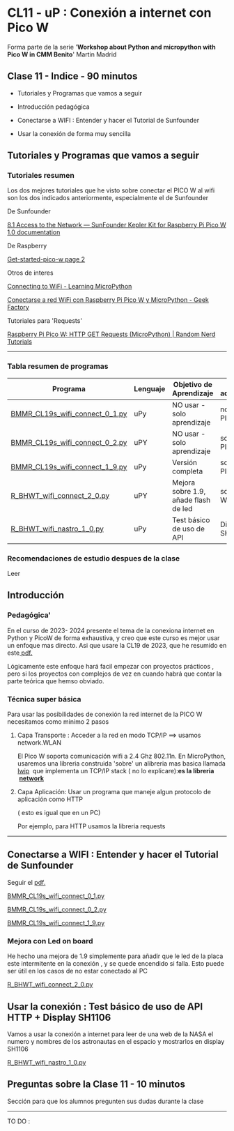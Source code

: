 # CL11 - uP : Conexión a internet con Pico W

Forma parte de la serie '**Workshop about Python and micropython with Pico W in CMM Benito**' Martin Madrid

## Clase 11 - Indice - 90 minutos

- Tutoriales y Programas que vamos a seguir

- Introducción pedagógica

- Conectarse a WIFI : Entender y hacer el Tutorial de Sunfounder

- Usar la conexión de forma muy sencilla

## Tutoriales y Programas que vamos a seguir

### Tutoriales resumen

Los dos mejores tutoriales que he visto sobre conectar el PICO W al wifi son los dos indicados anteriormente, especialmente el de Sunfounder

De Sunfounder

[8.1 Access to the Network &mdash; SunFounder Kepler Kit for Raspberry Pi Pico W 1.0 documentation](https://docs.sunfounder.com/projects/kepler-kit/en/latest/pyproject/iotproject/1.access.html)

De Raspberry 

[Get-started-pico-w page 2](https://projects.raspberrypi.org/en/projects/get-started-pico-w/2)

Otros de interes

[Connecting to WiFi - Learning MicroPython](https://dmccreary.github.io/learning-micropython/wireless/02-connecting-to-wifi/)

[Conectarse a red WiFi con Raspberry Pi Pico W y MicroPython - Geek Factory](https://www.geekfactory.mx/tutoriales-raspberry-pi-pico/conectarse-a-red-wifi-con-raspberry-pi-pico-w-y-micropython/?srsltid=AfmBOop4xwHdGHCsQWK9-woI5ANhjHY3M7i9FjoTNbjdw4Mw_8TBYFXR)

Tutoriales para 'Requests'

[Raspberry Pi Pico W: HTTP GET Requests (MicroPython) | Random Nerd Tutorials](https://randomnerdtutorials.com/raspberry-pi-pico-w-http-requests-micropython/)

----

### Tabla resumen de programas

| Programa                                                         | Lenguaje | Objetivo de Aprendizaje              | Hw adicional   |
| ---------------------------------------------------------------- | -------- | ------------------------------------ | -------------- |
| [BMMR_CL19s_wifi_connect_0_1.py](BMMR_CL19s_wifi_connect_0_1.py) | uPy      | NO usar - solo aprendizaje           | no solo PICO W |
| [BMMR_CL19s_wifi_connect_0_2.py](BMMR_CL19s_wifi_connect_0_2.py) | uPY      | NO usar - solo aprendizaje           | solo PICO W    |
| [BMMR_CL19s_wifi_connect_1_9.py](BMMR_CL19s_wifi_connect_1_9.py) | uPy      | Versión completa                     | solo PICO W    |
| [R_BHWT_wifi_connect_2_0.py](R_BHWT_wifi_connect_2_0.py)         | uPY      | Mejora sobre 1.9, añade flash de led | solo Pico W    |
| [R_BHWT_wifi_nastro_1_0.py](R_BHWT_wifi_nastro_1_0.py)           | uPy      | Test básico de uso de API            | Display SH1106 |

### Recomendaciones de estudio despues de la clase

Leer 

## Introducción

### Pedagógica'

En el curso de 2023- 2024 presente el tema de la conexiona internet en Python y PicoW de forma exhaustiva, y creo que este curso es mejor usar un enfoque mas directo. Asi que usare la CL19 de 2023, que he resumido en este[ pdf.](./2324_CL19_Wifi.pdf)

Lógicamente este enfoque hará facil empezar con proyectos prácticos , pero si los proyectos con complejos de vez en cuando habrá que contar la parte teórica que hemso obviado.

### Técnica super básica

Para usar las posibilidades de conexión la red internet de la PICO W necesitamos como minimo 2 pasos

1. Capa Transporte : Acceder a la red en modo TCP/IP ==> usamos network.WLAN
   
   El Pico W soporta comunicación wifi a 2.4 Ghz 802.11n. En MicroPython, usaremos una libreria construida 'sobre' un alibreria mas basica llamada [lwip](https://savannah.nongnu.org/projects/lwip/)  que implementa  un TCP/IP stack ( no lo explicare):**es la libreria  [network](https://docs.micropython.org/en/latest/library/network.html#)**

2. Capa Aplicación: Usar un programa que maneje algun protocolo de aplicación como HTTP
   
   ( esto es igual que en un PC) 
   
   Por ejemplo, para HTTP usamos la libreria requests

---

## Conectarse a WIFI : Entender y hacer el Tutorial de Sunfounder

Seguir el [pdf.](./2324_CL19_Wifi.pdf) 

[BMMR_CL19s_wifi_connect_0_1.py](BMMR_CL19s_wifi_connect_0_1.py)

[BMMR_CL19s_wifi_connect_0_2.py](BMMR_CL19s_wifi_connect_0_2.py)

[BMMR_CL19s_wifi_connect_1_9.py](BMMR_CL19s_wifi_connect_1_9.py)

### Mejora con Led on board

He hecho una mejora de 1.9 simplemente para añadir que le led de la placa este intermitente en la conexión , y se quede encendido si falla. Esto puede ser útil en los casos de no estar conectado al PC



[R_BHWT_wifi_connect_2_0.py](R_BHWT_wifi_connect_2_0.py)



## Usar la conexión : Test básico de uso de API HTTP + Display SH1106

Vamos a usar la conexión a internet para leer de una web de la NASA el numero y nombres de los astronautas en el espacio y mostrarlos en display SH1106

[R_BHWT_wifi_nastro_1_0.py](R_BHWT_wifi_nastro_1_0.py)



## Preguntas sobre la Clase 11 - 10 minutos

Sección para que los alumnos pregunten sus dudas durante la clase

---

TO DO : 
